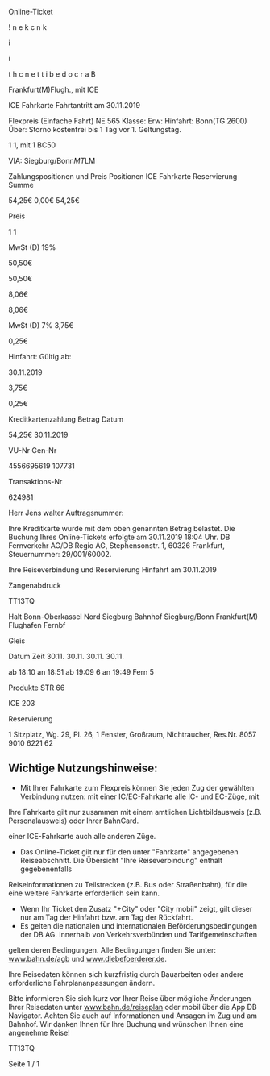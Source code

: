 Online-Ticket

!
n
e
k
c
n
k

i

i

t
h
c
n
e
t
t
i
b
e
d
o
c
r
a
B

 Frankfurt(M)Flugh., mit ICE

ICE Fahrkarte
Fahrtantritt am 30.11.2019

Flexpreis (Einfache Fahrt)
NE 565
Klasse:
Erw:
Hinfahrt: Bonn(TG 2600)
Über:
Storno kostenfrei bis 1 Tag vor 1. Geltungstag.

1
1, mit 1 BC50

VIA: Siegburg/Bonn*MT*LM

Zahlungspositionen und Preis
Positionen
ICE Fahrkarte
Reservierung
Summe

54,25€
0,00€
54,25€

Preis

1
1

MwSt (D) 19%

50,50€

50,50€

8,06€

8,06€

MwSt (D) 7%
3,75€

0,25€

Hinfahrt:
Gültig ab:

30.11.2019

3,75€

0,25€

Kreditkartenzahlung
Betrag
Datum

54,25€
30.11.2019

VU-Nr
Gen-Nr

4556695619
107731

Transaktions-Nr

624981

Herr  Jens walter
Auftragsnummer:

Ihre Kreditkarte wurde mit dem oben genannten Betrag belastet. Die Buchung Ihres
Online-Tickets erfolgte am 30.11.2019 18:04 Uhr. DB Fernverkehr AG/DB Regio AG,
Stephensonstr. 1, 60326 Frankfurt, Steuernummer: 29/001/60002.

Ihre Reiseverbindung und Reservierung Hinfahrt am 30.11.2019

Zangenabdruck

TT13TQ

Halt
Bonn-Oberkassel Nord
Siegburg Bahnhof
Siegburg/Bonn
Frankfurt(M) Flughafen Fernbf

Gleis

Datum Zeit
30.11.
30.11.
30.11.
30.11.

ab 18:10
an 18:51
ab 19:09 6
an 19:49 Fern 5

Produkte
STR 66

ICE 203

Reservierung

1 Sitzplatz, Wg. 29, Pl. 26, 1 Fenster, Großraum,
Nichtraucher, Res.Nr. 8057 9010 6221 62

Wichtige Nutzungshinweise:
-
- Mit Ihrer Fahrkarte zum Flexpreis können Sie jeden Zug der gewählten Verbindung nutzen: mit einer IC/EC-Fahrkarte alle IC- und EC-Züge, mit

Ihre Fahrkarte gilt nur zusammen mit einem amtlichen Lichtbildausweis (z.B. Personalausweis) oder Ihrer BahnCard.

einer ICE-Fahrkarte auch alle anderen Züge.

- Das Online-Ticket gilt nur für den unter "Fahrkarte" angegebenen Reiseabschnitt. Die Übersicht "Ihre Reiseverbindung" enthält gegebenenfalls

Reiseinformationen zu Teilstrecken (z.B. Bus oder Straßenbahn), für die eine weitere Fahrkarte erforderlich sein kann.
- Wenn Ihr Ticket den Zusatz "+City" oder "City mobil" zeigt, gilt dieser nur am Tag der Hinfahrt bzw. am Tag der Rückfahrt.
- Es gelten die nationalen und internationalen Beförderungsbedingungen der DB AG. Innerhalb von Verkehrsverbünden und Tarifgemeinschaften

gelten deren Bedingungen. Alle Bedingungen finden Sie unter: www.bahn.de/agb und www.diebefoerderer.de.

Ihre Reisedaten können sich kurzfristig durch Bauarbeiten oder andere erforderliche Fahrplananpassungen ändern.

Bitte informieren Sie sich kurz vor Ihrer Reise über mögliche Änderungen Ihrer Reisedaten unter www.bahn.de/reiseplan oder mobil über die
App DB Navigator. Achten Sie auch auf Informationen und Ansagen im Zug und am Bahnhof. Wir danken Ihnen für Ihre Buchung und wünschen
Ihnen eine angenehme Reise!

TT13TQ

Seite 1 / 1

